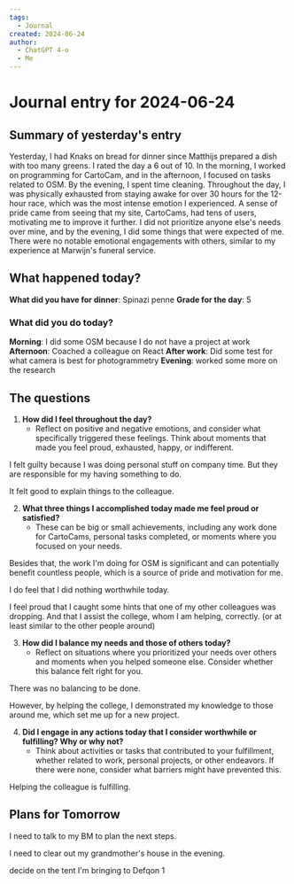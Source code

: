 ```yaml
---
tags:
  - Journal
created: 2024-06-24
author:
  - ChatGPT 4-o
  - Me
---
```

# Journal entry for 2024-06-24

## Summary of yesterday's entry

Yesterday, I had Knaks on bread for dinner since Matthijs prepared a dish with too many greens. I rated the day a 6 out of 10. In the morning, I worked on programming for CartoCam, and in the afternoon, I focused on tasks related to OSM. By the evening, I spent time cleaning. Throughout the day, I was physically exhausted from staying awake for over 30 hours for the 12-hour race, which was the most intense emotion I experienced. A sense of pride came from seeing that my site, CartoCams, had tens of users, motivating me to improve it further. I did not prioritize anyone else's needs over mine, and by the evening, I did some things that were expected of me. There were no notable emotional engagements with others, similar to my experience at Marwijn's funeral service.

## What happened today?

**What did you have for dinner**: Spinazi penne
**Grade for the day**: 5
### What did you do today?

**Morning**: I did some OSM because I do not have a project at work
**Afternoon**: Coached a colleague on React
**After work**: Did some test for what camera is best for photogrammetry
**Evening**: worked some more on the research
## The questions

1. **How did I feel throughout the day?**
   - Reflect on positive and negative emotions, and consider what specifically triggered these feelings. Think about moments that made you feel proud, exhausted, happy, or indifferent.

I felt guilty because I was doing personal stuff on company time.
But they are responsible for my having something to do.

It felt good to explain things to the colleague.

2. **What three things I accomplished today made me feel proud or satisfied?**
   - These can be big or small achievements, including any work done for CartoCams, personal tasks completed, or moments where you focused on your needs.

Besides that, the work I'm doing for OSM is significant and can potentially benefit countless people, which is a source of pride and motivation for me.

I do feel that I did nothing worthwhile today.

I feel proud that I caught some hints that one of my other colleagues was dropping.
And that I assist the college, whom I am helping, correctly. (or at least similar to the other people around)

3. **How did I balance my needs and those of others today?**
   - Reflect on situations where you prioritized your needs over others and moments when you helped someone else. Consider whether this balance felt right for you.

There was no balancing to be done.

However, by helping the college, I demonstrated my knowledge to those around me, which set me up for a new project.


4. **Did I engage in any actions today that I consider worthwhile or fulfilling? Why or why not?**
   - Think about activities or tasks that contributed to your fulfillment, whether related to work, personal projects, or other endeavors. If there were none, consider what barriers might have prevented this.

Helping the colleague is fulfilling.

## Plans for Tomorrow

I need to talk to my BM to plan the next steps.

I need to clear out my grandmother's house in the evening.

decide on the tent I'm bringing to Defqon 1